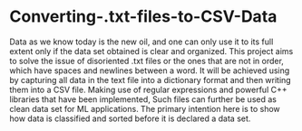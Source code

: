 # Converting-.txt-files-to-CSV-Data
Data as we know today is the new oil, and one can only use it to its full extent only if the data set obtained is clear and organized. This project aims to solve the issue of disoriented .txt files or the ones that are not in order, which have spaces and newlines between a word. It will be achieved using by capturing all data in the text file into a dictionary format and then writing them into a CSV file. Making use of regular expressions and powerful C++ libraries that have been implemented, Such files can further be used as clean data set for ML applications. The primary intention here is to show how data is classified and sorted before it is declared a data set.
